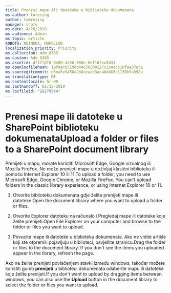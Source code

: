 ```yaml
---
title: Prenesi mape ili datoteke u biblioteku dokumenata
ms.author: toresing
author: tomresing
manager: scotv
ms.date: 4/26/2018
ms.audience: Admin
ms.topic: article
ROBOTS: NOINDEX, NOFOLLOW
localization_priority: Priority
ms.collection: Adm_O365
ms.custom: Adm_O365
ms.assetid: df1ffdf0-8e08-4a56-880e-8ef162ec8431
ms.openlocfilehash: 1bfaec871ddbb4c56500127c1c4ac610faa37a31
ms.sourcegitcommit: d6ea5e9458a2b8ceaab3ac4bd483e1130b9a398a
ms.translationtype: MT
ms.contentlocale: hr-HR
ms.lasthandoff: 01/15/2019
ms.locfileid: "28279544"
---
```

# <a name="upload-a-folder-or-files-to-a-sharepoint-document-library"></a><span data-ttu-id="dec62-102">Prenesi mape ili datoteke u SharePoint biblioteku dokumenata</span><span class="sxs-lookup"><span data-stu-id="dec62-102">Upload a folder or files to a SharePoint document library</span></span>

<span data-ttu-id="dec62-p101">Prenijeti u mapu, morate koristiti Microsoft Edge, Google vizualnog ili Mozilla FireFox. Ne može prenijeti mape u doživljaj klasični biblioteku ili pomoću Internet Explorer 10 ili 11.</span><span class="sxs-lookup"><span data-stu-id="dec62-p101">To upload a folder, you need to use Microsoft Edge, Google Chrome, or Mozilla FireFox. You can't upload folders in the classic library experience, or using Internet Explorer 10 or 11.</span></span>
  
1. <span data-ttu-id="dec62-105">Otvorite biblioteku dokumenata gdje želite prenijeti mape ili datoteke.</span><span class="sxs-lookup"><span data-stu-id="dec62-105">Open the document library where you want to upload a folder or files.</span></span>
    
2. <span data-ttu-id="dec62-106">Otvorite Explorer datoteku na računalo i Pregledaj mape ili datoteke koje želite prenijeti.</span><span class="sxs-lookup"><span data-stu-id="dec62-106">Open File Explorer on your computer and browse to the folder or files you want to upload.</span></span>
    
3. <span data-ttu-id="dec62-p102">Povucite mape ili datoteke u biblioteku dokumenata. Ako ne vidite artikle koji ste otpremili pojavljuju u biblioteci, osvježite stranicu.</span><span class="sxs-lookup"><span data-stu-id="dec62-p102">Drag the folder or files to the document library. If you don't see the items you uploaded appear in the library, refresh the page.</span></span> 
    
<span data-ttu-id="dec62-109">Ako ne želite prenijeti povlačenjem stavki između windows, također možete koristiti gumb **prenijeti** u biblioteci dokumenata odaberite mapu ili datoteke koje želite prenijeti.</span><span class="sxs-lookup"><span data-stu-id="dec62-109">If you don't want to upload by dragging items between windows, you can also use the **Upload** button in the document library to select the folder or files you want to upload.</span></span> 
  

